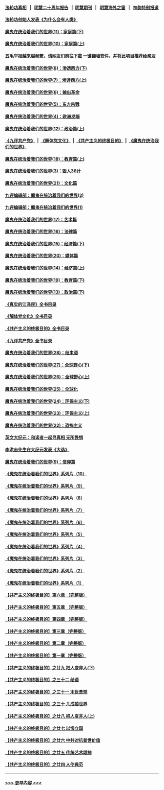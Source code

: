 #### [法轮功真相](https://github.com/gfw-breaker/truth/blob/master/README.md?t=0) &nbsp;&nbsp;|&nbsp;&nbsp; [明慧二十周年报告](https://github.com/gfw-breaker/mh-reports/blob/master/README.md?t=0) &nbsp;&nbsp;|&nbsp;&nbsp;[明慧期刊](https://github.com/gfw-breaker/mh-qikan) &nbsp;&nbsp;|&nbsp;&nbsp; [明慧海外之窗](https://github.com/gfw-breaker/mh-news/blob/master/README.md?t=0) &nbsp;&nbsp;|&nbsp;&nbsp; [神韵特别报道](https://github.com/gfw-breaker/mh-news/blob/master/shenyun.md?t=0)
#### [法轮功创始人发表《为什么会有人类》](../pages/nsc422/n13912117.md?t=02131543) 
#### [魔鬼在统治着我们的世界(11)：家庭篇(下)](../pages/nsc422/n10440961.md?t=02131543) 
#### [魔鬼在统治着我们的世界(10)：家庭篇(上)](../pages/nsc422/n10435448.md?t=02131543) 
#### 五毛举报越来越频繁，请网友们前往下载 [一键翻墙软件](https://github.com/gfw-breaker/ssr-accounts)，并将此项目推荐给亲友
#### [魔鬼在统治着我们的世界(8)：渗透西方(下)](../pages/nsc422/n10429603.md?t=02131543) 
#### [魔鬼在统治着我们的世界(7)：渗透西方(上)](../pages/nsc422/n10426013.md?t=02131543) 
#### [魔鬼在统治着我们的世界(6)：输出革命](../pages/nsc422/n10421536.md?t=02131543) 
#### [魔鬼在统治着我们的世界(5)：东方杀戮](../pages/nsc422/n10417707.md?t=02131543) 
#### [魔鬼在统治着我们的世界(4)：欧洲发端](../pages/nsc422/n10414890.md?t=02131543) 
#### [魔鬼在统治着我们的世界(12)：政治篇(上)](../pages/nsc422/n10444576.md?t=02131543) 
#### [《九评共产党》](https://github.com/begood0513/9ping.md/blob/master/README.md) &nbsp;|&nbsp; [《解体党文化》](../../../../jtdwh.md/blob/master/README.md)  &nbsp;|&nbsp; [《共产主义的终极目的》](../../../../gczydzjmd.md/blob/master/README.md) &nbsp;|&nbsp; [《魔鬼在统治我们的世界》](../../../../mgztzwmdsj.md/blob/master/README.md) 
#### [魔鬼在统治着我们的世界(18)：教育篇(上)](../pages/nsc422/n10526970.md?t=02131543) 
#### [魔鬼在统治着我们的世界(3)：毁人36计](../pages/nsc422/n10411583.md?t=02131543) 
#### [魔鬼在统治着我们的世界(21)：文化篇](../pages/nsc422/n10597706.md?t=02131543) 
#### [九评编辑部：魔鬼在统治着我们的世界(2)](../pages/nsc422/n10410036.md?t=02131543) 
#### [九评编辑部：魔鬼在统治着我们的世界(1)](../pages/nsc422/n10406825.md?t=02131543) 
#### [魔鬼在统治着我们的世界(17)：艺术篇](../pages/nsc422/n10499093.md?t=02131543) 
#### [魔鬼在统治着我们的世界(16)：法律篇](../pages/nsc422/n10485969.md?t=02131543) 
#### [魔鬼在统治着我们的世界(15)：经济篇(下)](../pages/nsc422/n10469975.md?t=02131543) 
#### [魔鬼在统治着我们的世界(20)：媒体篇](../pages/nsc422/n10586579.md?t=02131543) 
#### [魔鬼在统治着我们的世界(14)：经济篇(上)](../pages/nsc422/n10457370.md?t=02131543) 
#### [魔鬼在统治着我们的世界(19)：教育篇(下)](../pages/nsc422/n10564808.md?t=02131543) 
#### [魔鬼在统治着我们的世界(13)：政治篇(下)](../pages/nsc422/n10448270.md?t=02131543) 
#### [《真实的江泽民》全书目录](../pages/nsc422/n13721399.md?t=02131543) 
#### [《解体党文化》全书目录](../pages/nsc422/n13721157.md?t=02131543) 
#### [《共产主义的终极目的》全书目录](../pages/nsc422/n13721048.md?t=02131543) 
#### [《九评共产党》全书目录](../pages/nsc422/n13708085.md?t=02131543) 
#### [魔鬼在统治着我们的世界(28)：结束语](../pages/nsc422/n10936246.md?t=02131543) 
#### [魔鬼在统治着我们的世界(27)：全球野心(下)](../pages/nsc422/n10928319.md?t=02131543) 
#### [魔鬼在统治着我们的世界(26)：全球野心(上)](../pages/nsc422/n10900318.md?t=02131543) 
#### [魔鬼在统治着我们的世界(25)：全球化](../pages/nsc422/n10788205.md?t=02131543) 
#### [魔鬼在统治着我们的世界(24)：环保主义(下)](../pages/nsc422/n10695307.md?t=02131543) 
#### [魔鬼在统治着我们的世界(23)：环保主义(上)](../pages/nsc422/n10688613.md?t=02131543) 
#### [魔鬼在统治着我们的世界(22)：恐怖主义](../pages/nsc422/n10614727.md?t=02131543) 
#### [英文大纪元：和读者一起寻真相 无所畏惧](../pages/nsc422/n12542027.md?t=02131543) 
#### [李洪志先生在大纪元发表《大选》](../pages/nsc422/n12534746.md?t=02131543) 
#### [魔鬼在统治着我们的世界(9)：信仰篇](../pages/nsc422/n10432159.md?t=02131543) 
#### [《魔鬼在统治着我们的世界》系列片（10）](../pages/nsc422/n12292670.md?t=02131543) 
#### [《魔鬼在统治着我们的世界》系列片（9）](../pages/nsc422/n12290859.md?t=02131543) 
#### [《魔鬼在统治着我们的世界》系列片（8）](../pages/nsc422/n12287445.md?t=02131543) 
#### [《魔鬼在统治着我们的世界》系列片（7）](../pages/nsc422/n12283425.md?t=02131543) 
#### [《魔鬼在统治着我们的世界》系列片（6）](../pages/nsc422/n12282314.md?t=02131543) 
#### [《魔鬼在统治着我们的世界》系列片（5）](../pages/nsc422/n12281419.md?t=02131543) 
#### [《魔鬼在统治着我们的世界》系列片（4）](../pages/nsc422/n12274024.md?t=02131543) 
#### [《魔鬼在统治着我们的世界》系列片（3）](../pages/nsc422/n12271322.md?t=02131543) 
#### [《魔鬼在统治着我们的世界》系列片（2）](../pages/nsc422/n12269049.md?t=02131543) 
#### [《魔鬼在统治着我们的世界》系列片（1）](../pages/nsc422/n12267575.md?t=02131543) 
#### [【共产主义的终极目的】第六章 （完整版）](../pages/nsc422/n11428913.md?t=02131543) 
#### [【共产主义的终极目的】第五章 （完整版）](../pages/nsc422/n11428912.md?t=02131543) 
#### [【共产主义的终极目的】第四章 （完整版）](../pages/nsc422/n11428907.md?t=02131543) 
#### [【共产主义的终极目的】第三章（完整版）](../pages/nsc422/n11428848.md?t=02131543) 
#### [【共产主义的终极目的】第二章（完整版）](../pages/nsc422/n11428831.md?t=02131543) 
#### [【共产主义的终极目的】第一章（完整版）](../pages/nsc422/n11417651.md?t=02131543) 
#### [【共产主义的终极目的】之廿九 把人变非人(下)](../pages/nsc422/n11344140.md?t=02131543) 
#### [【共产主义的终极目的】之三十二 结语](../pages/nsc422/n11360535.md?t=02131543) 
#### [【共产主义的终极目的】之三十一 末世景观](../pages/nsc422/n11351129.md?t=02131543) 
#### [【共产主义的终极目的】之三十 几成狼世界](../pages/nsc422/n11348280.md?t=02131543) 
#### [【共产主义的终极目的】之廿八 把人变非人(上)](../pages/nsc422/n11340492.md?t=02131543) 
#### [【共产主义的终极目的】之廿七 以恨立国](../pages/nsc422/n11336944.md?t=02131543) 
#### [【共产主义的终极目的】之廿六 中共对抗普世价值](../pages/nsc422/n11324785.md?t=02131543) 
#### [【共产主义的终极目的】之廿五 传统艺术颂神](../pages/nsc422/n11296396.md?t=02131543) 
#### [【共产主义的终极目的】之廿四 人伦典范](../pages/nsc422/n11296397.md?t=02131543) 

----
#### [ >>> 更早内容 <<< ](../indexes/nsc422-earlier.md)
